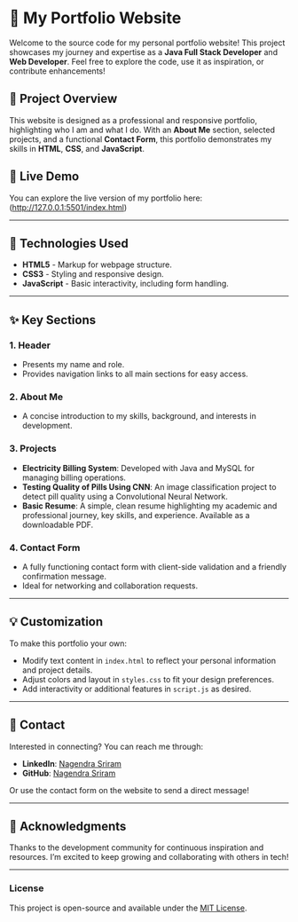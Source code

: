 # 📂 My Portfolio Website

Welcome to the source code for my personal portfolio website! This project showcases my journey and expertise as a **Java Full Stack Developer** and **Web Developer**. Feel free to explore the code, use it as inspiration, or contribute enhancements!

## 🌟 Project Overview

This website is designed as a professional and responsive portfolio, highlighting who I am and what I do. With an **About Me** section, selected projects, and a functional **Contact Form**, this portfolio demonstrates my skills in **HTML**, **CSS**, and **JavaScript**.

## 🚀 Live Demo

You can explore the live version of my portfolio here: (http://127.0.0.1:5501/index.html)

---

## 🔧 Technologies Used

- **HTML5** - Markup for webpage structure.
- **CSS3** - Styling and responsive design.
- **JavaScript** - Basic interactivity, including form handling.

---

## ✨ Key Sections

### 1. **Header**
   - Presents my name and role.
   - Provides navigation links to all main sections for easy access.

### 2. **About Me**
   - A concise introduction to my skills, background, and interests in development.

### 3. **Projects**
   - **Electricity Billing System**: Developed with Java and MySQL for managing billing operations.
   - **Testing Quality of Pills Using CNN**: An image classification project to detect pill quality using a Convolutional Neural Network.
   - **Basic Resume**: A simple, clean resume highlighting my academic and professional journey, key skills, and experience. Available as a downloadable PDF.

### 4. **Contact Form**
   - A fully functioning contact form with client-side validation and a friendly confirmation message.
   - Ideal for networking and collaboration requests.

---

## 💡 Customization

To make this portfolio your own:
- Modify text content in `index.html` to reflect your personal information and project details.
- Adjust colors and layout in `styles.css` to fit your design preferences.
- Add interactivity or additional features in `script.js` as desired.

---

## 💬 Contact

Interested in connecting? You can reach me through:
- **LinkedIn**: [Nagendra Sriram](https://linkedin.com/in/your-profile)
- **GitHub**: [Nagendra Sriram](https://github.com/Nagendrasriram)
  
Or use the contact form on the website to send a direct message!

---

## 🎉 Acknowledgments

Thanks to the development community for continuous inspiration and resources. I’m excited to keep growing and collaborating with others in tech!

---

### License

This project is open-source and available under the [MIT License](LICENSE).

